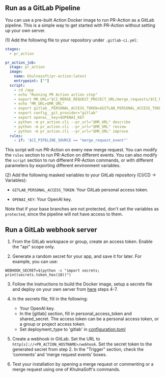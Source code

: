 ## Run as a GitLab Pipeline
You can use a pre-built Action Docker image to run PR-Action as a GitLab pipeline. This is a simple way to get started with PR-Action without setting up your own server.

(1) Add the following file to your repository under `.gitlab-ci.yml`:
```yaml
stages:
  - pr_action

pr_action_job:
  stage: pr_action
  image: 
    name: khulnasoft/pr-action:latest
    entrypoint: [""]
  script:
    - cd /app
    - echo "Running PR Action action step"
    - export MR_URL="$CI_MERGE_REQUEST_PROJECT_URL/merge_requests/$CI_MERGE_REQUEST_IID"
    - echo "MR_URL=$MR_URL"
    - export gitlab__PERSONAL_ACCESS_TOKEN=$GITLAB_PERSONAL_ACCESS_TOKEN 
    - export config__git_provider="gitlab"
    - export openai__key=$OPENAI_KEY
    - python -m pr_action.cli --pr_url="$MR_URL" describe
    - python -m pr_action.cli --pr_url="$MR_URL" review
    - python -m pr_action.cli --pr_url="$MR_URL" improve
  rules:
    - if: '$CI_PIPELINE_SOURCE == "merge_request_event"'
```
This script will run PR-Action on every new merge request. You can modify the `rules` section to run PR-Action on different events.
You can also modify the `script` section to run different PR-Action commands, or with different parameters by exporting different environment variables.


(2) Add the following masked variables to your GitLab repository (CI/CD -> Variables):

- `GITLAB_PERSONAL_ACCESS_TOKEN`: Your GitLab personal access token.

- `OPENAI_KEY`: Your OpenAI key.

Note that if your base branches are not protected, don't set the variables as `protected`, since the pipeline will not have access to them.



## Run a GitLab webhook server

1. From the GitLab workspace or group, create an access token. Enable the "api" scope only.

2. Generate a random secret for your app, and save it for later. For example, you can use:

```
WEBHOOK_SECRET=$(python -c "import secrets; print(secrets.token_hex(10))")
```
3. Follow the instructions to build the Docker image, setup a secrets file and deploy on your own server from [here](https://pr-action-docs.khulnasoft.com/installation/github/#run-as-a-github-app) steps 4-7.

4. In the secrets file, fill in the following:
    - Your OpenAI key.
    - In the [gitlab] section, fill in personal_access_token and shared_secret. The access token can be a personal access token, or a group or project access token.
    - Set deployment_type to 'gitlab' in [configuration.toml](https://github.com/KhulnaSoft/pr-action/blob/main/pr_action/settings/configuration.toml)
   
5. Create a webhook in GitLab. Set the URL to ```http[s]://<PR_ACTION_HOSTNAME>/webhook```. Set the secret token to the generated secret from step 2.
In the "Trigger" section, check the ‘comments’ and ‘merge request events’ boxes.

6. Test your installation by opening a merge request or commenting or a merge request using one of KhulnaSoft's commands.
